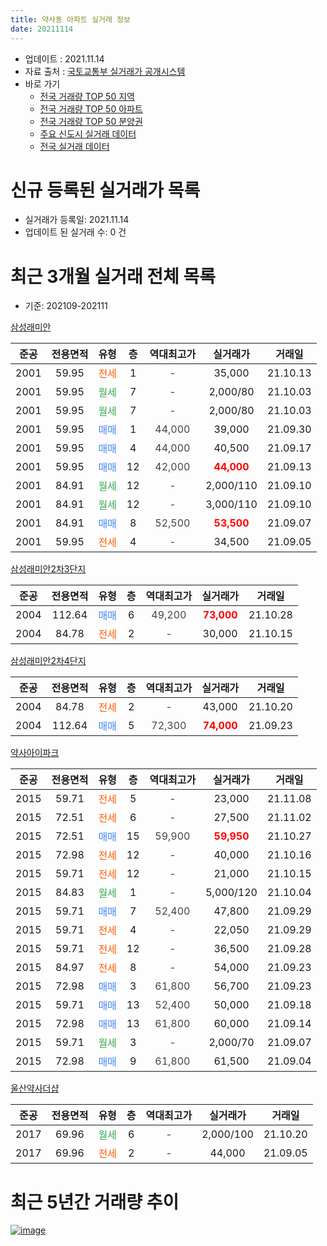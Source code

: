 ```yaml
---
title: 약사동 아파트 실거래 정보
date: 20211114
---
```


* 업데이트 : 2021.11.14
* 자료 출처 : [국토교통부 실거래가 공개시스템](http://rt.molit.go.kr)
* 바로 가기
    * [전국 거래량 TOP 50 지역](https://apt-info.github.io/apt-trade-info/tr)
    * [전국 거래량 TOP 50 아파트](https://apt-info.github.io/apt-trade-info/ta)
    * [전국 거래량 TOP 50 분양권](https://apt-info.github.io/apt-trade-info/tb)
    * [주요 신도시 실거래 데이터](https://apt-info.github.io/apt-trade-info/newtown)
    * [전국 실거래 데이터](https://apt-info.github.io/apt-trade-info/all)



<script async src="https://pagead2.googlesyndication.com/pagead/js/adsbygoogle.js"></script>
<!-- 기본광고 -->
<ins class="adsbygoogle"
     style="display:block"
     data-ad-client="ca-pub-1142216861245946"
     data-ad-slot="4805727019"
     data-ad-format="auto"
     data-full-width-responsive="true"></ins>
<script>
     (adsbygoogle = window.adsbygoogle || []).push({});
</script>


# 신규 등록된 실거래가 목록

* 실거래가 등록일: 2021.11.14
* 업데이트 된 실거래 수: 0 건




<script async src="https://pagead2.googlesyndication.com/pagead/js/adsbygoogle.js"></script>
<!-- 기본광고 -->
<ins class="adsbygoogle"
     style="display:block"
     data-ad-client="ca-pub-1142216861245946"
     data-ad-slot="4805727019"
     data-ad-format="auto"
     data-full-width-responsive="true"></ins>
<script>
     (adsbygoogle = window.adsbygoogle || []).push({});
</script>


# 최근 3개월 실거래 전체 목록
* 기준: 202109-202111


[삼성래미안](https://search.naver.com/search.naver?query=%EC%82%BC%EC%84%B1%EB%9E%98%EB%AF%B8%EC%95%88)

|준공|전용면적|유형|층|역대최고가|실거래가|거래일|
|:---:|:---:|:---:|:---:|:---:|:---:|:---:|
|2001|59.95|<span style="color:#FF5A00">전세</span>|1|<span style="color:#444444">-</span>|35,000|21.10.13|
|2001|59.95|<span style="color:#34A853">월세</span>|7|<span style="color:#444444">-</span>|2,000/80|21.10.03|
|2001|59.95|<span style="color:#34A853">월세</span>|7|<span style="color:#444444">-</span>|2,000/80|21.10.03|
|2001|59.95|<span style="color:#4285F3">매매</span>|1|<span style="color:#444444">44,000</span>|39,000|21.09.30|
|2001|59.95|<span style="color:#4285F3">매매</span>|4|<span style="color:#444444">44,000</span>|40,500|21.09.17|
|2001|59.95|<span style="color:#4285F3">매매</span>|12|<span style="color:#444444">42,000</span>|<b><span style="color:#FF0000">44,000</span></b>|21.09.13|
|2001|84.91|<span style="color:#34A853">월세</span>|12|<span style="color:#444444">-</span>|2,000/110|21.09.10|
|2001|84.91|<span style="color:#34A853">월세</span>|12|<span style="color:#444444">-</span>|3,000/110|21.09.10|
|2001|84.91|<span style="color:#4285F3">매매</span>|8|<span style="color:#444444">52,500</span>|<b><span style="color:#FF0000">53,500</span></b>|21.09.07|
|2001|59.95|<span style="color:#FF5A00">전세</span>|4|<span style="color:#444444">-</span>|34,500|21.09.05|

[삼성래미안2차3단지](https://search.naver.com/search.naver?query=%EC%82%BC%EC%84%B1%EB%9E%98%EB%AF%B8%EC%95%882%EC%B0%A83%EB%8B%A8%EC%A7%80)

|준공|전용면적|유형|층|역대최고가|실거래가|거래일|
|:---:|:---:|:---:|:---:|:---:|:---:|:---:|
|2004|112.64|<span style="color:#4285F3">매매</span>|6|<span style="color:#444444">49,200</span>|<b><span style="color:#FF0000">73,000</span></b>|21.10.28|
|2004|84.78|<span style="color:#FF5A00">전세</span>|2|<span style="color:#444444">-</span>|30,000|21.10.15|

[삼성래미안2차4단지](https://search.naver.com/search.naver?query=%EC%82%BC%EC%84%B1%EB%9E%98%EB%AF%B8%EC%95%882%EC%B0%A84%EB%8B%A8%EC%A7%80)

|준공|전용면적|유형|층|역대최고가|실거래가|거래일|
|:---:|:---:|:---:|:---:|:---:|:---:|:---:|
|2004|84.78|<span style="color:#FF5A00">전세</span>|2|<span style="color:#444444">-</span>|43,000|21.10.20|
|2004|112.64|<span style="color:#4285F3">매매</span>|5|<span style="color:#444444">72,300</span>|<b><span style="color:#FF0000">74,000</span></b>|21.09.23|

[약사아이파크](https://search.naver.com/search.naver?query=%EC%95%BD%EC%82%AC%EC%95%84%EC%9D%B4%ED%8C%8C%ED%81%AC)

|준공|전용면적|유형|층|역대최고가|실거래가|거래일|
|:---:|:---:|:---:|:---:|:---:|:---:|:---:|
|2015|59.71|<span style="color:#FF5A00">전세</span>|5|<span style="color:#444444">-</span>|23,000|21.11.08|
|2015|72.51|<span style="color:#FF5A00">전세</span>|6|<span style="color:#444444">-</span>|27,500|21.11.02|
|2015|72.51|<span style="color:#4285F3">매매</span>|15|<span style="color:#444444">59,900</span>|<b><span style="color:#FF0000">59,950</span></b>|21.10.27|
|2015|72.98|<span style="color:#FF5A00">전세</span>|12|<span style="color:#444444">-</span>|40,000|21.10.16|
|2015|59.71|<span style="color:#FF5A00">전세</span>|12|<span style="color:#444444">-</span>|21,000|21.10.15|
|2015|84.83|<span style="color:#34A853">월세</span>|1|<span style="color:#444444">-</span>|5,000/120|21.10.04|
|2015|59.71|<span style="color:#4285F3">매매</span>|7|<span style="color:#444444">52,400</span>|47,800|21.09.29|
|2015|59.71|<span style="color:#FF5A00">전세</span>|4|<span style="color:#444444">-</span>|22,050|21.09.29|
|2015|59.71|<span style="color:#FF5A00">전세</span>|12|<span style="color:#444444">-</span>|36,500|21.09.28|
|2015|84.97|<span style="color:#FF5A00">전세</span>|8|<span style="color:#444444">-</span>|54,000|21.09.23|
|2015|72.98|<span style="color:#4285F3">매매</span>|3|<span style="color:#444444">61,800</span>|56,700|21.09.23|
|2015|59.71|<span style="color:#4285F3">매매</span>|13|<span style="color:#444444">52,400</span>|50,000|21.09.18|
|2015|72.98|<span style="color:#4285F3">매매</span>|13|<span style="color:#444444">61,800</span>|60,000|21.09.14|
|2015|59.71|<span style="color:#34A853">월세</span>|3|<span style="color:#444444">-</span>|2,000/70|21.09.07|
|2015|72.98|<span style="color:#4285F3">매매</span>|9|<span style="color:#444444">61,800</span>|61,500|21.09.04|

[울산약사더샵](https://search.naver.com/search.naver?query=%EC%9A%B8%EC%82%B0%EC%95%BD%EC%82%AC%EB%8D%94%EC%83%B5)

|준공|전용면적|유형|층|역대최고가|실거래가|거래일|
|:---:|:---:|:---:|:---:|:---:|:---:|:---:|
|2017|69.96|<span style="color:#34A853">월세</span>|6|<span style="color:#444444">-</span>|2,000/100|21.10.20|
|2017|69.96|<span style="color:#FF5A00">전세</span>|2|<span style="color:#444444">-</span>|44,000|21.09.05|



<script async src="https://pagead2.googlesyndication.com/pagead/js/adsbygoogle.js"></script>
<!-- 기본광고 -->
<ins class="adsbygoogle"
     style="display:block"
     data-ad-client="ca-pub-1142216861245946"
     data-ad-slot="4805727019"
     data-ad-format="auto"
     data-full-width-responsive="true"></ins>
<script>
     (adsbygoogle = window.adsbygoogle || []).push({});
</script>


# 최근 5년간 거래량 추이


<div style="width:100%;">
    <canvas id="deal_progress" height="200"></canvas>
</div>

<script>
new Chart(document.getElementById("deal_progress"), {
    type: 'line',
    data: {
        labels: ['16.01','16.02','16.03','16.04','16.05','16.06','16.07','16.08','16.09','16.10','16.11','16.12','17.01','17.02','17.03','17.04','17.05','17.06','17.07','17.08','17.09','17.10','17.11','17.12','18.01','18.02','18.03','18.04','18.05','18.06','18.07','18.08','18.09','18.10','18.11','18.12','19.01','19.02','19.03','19.04','19.05','19.06','19.07','19.08','19.09','19.10','19.11','19.12','20.01','20.02','20.03','20.04','20.05','20.06','20.07','20.08','20.09','20.10','20.11','20.12','21.01','21.02','21.03','21.04','21.05','21.06','21.07','21.08','21.09','21.10','21.11'],
        datasets: [{
            label: '매매/분양권',
            data: [8,13,17,12,3,6,17,19,9,23,17,7,12,18,9,14,5,8,4,10,3,5,12,14,5,8,7,4,12,4,7,8,8,11,5,4,14,16,8,13,16,16,12,27,19,60,50,29,23,23,19,16,33,63,26,9,21,46,53,17,3,5,4,6,4,4,10,7,10,2,0],
            borderColor: "rgba(66, 133, 243, 1)",
            backgroundColor: "rgba(66, 133, 243, 0.05)",
            borderWidth: 1,
            pointRadius: 0,
            fill: false,
            lineTension: 0
        },{
            label: '전/월세',
            data: [4,3,4,3,2,4,3,4,1,3,2,5,24,27,30,9,13,10,5,10,14,12,11,7,13,6,9,5,5,7,6,7,5,12,10,9,21,20,19,12,7,7,15,13,13,8,14,18,11,26,3,11,7,18,11,10,9,9,14,13,11,8,9,13,9,9,7,13,8,9,2],
            borderColor: "rgba(255, 90, 0, 1)",
            backgroundColor: "rgba(255, 90, 0, 0.05)",
            borderWidth: 1,
            pointRadius: 0,
            fill: false,
            lineTension: 0
        },{
            label: '합계',
            data: [12,16,21,15,5,10,20,23,10,26,19,12,36,45,39,23,18,18,9,20,17,17,23,21,18,14,16,9,17,11,13,15,13,23,15,13,35,36,27,25,23,23,27,40,32,68,64,47,34,49,22,27,40,81,37,19,30,55,67,30,14,13,13,19,13,13,17,20,18,11,2],
            borderColor: "rgba(0, 0, 0, 1)",
            backgroundColor: "rgba(0, 0, 0, 0.03)",
            borderWidth: 0.1,
            pointRadius: 0,
            fill: true,
            lineTension: 0
        }
        ]
    },
    options: {
        responsive: true,
        title: {
            display: false
        },
        tooltips: {
            mode: 'index',
            intersect: false
        },
        hover: {
            mode: 'nearest',
            intersect: true
        },
        scales: {
            xAxes: [{
                display: true,
                scaleLabel: {
                    display: true,
                    labelString: '년/월'
                }
            }],
            yAxes: [{
                display: true,
                ticks: {
                    suggestedMin: 0,
                },
                scaleLabel: {
                    display: true,
                    labelString: '실거래 수'
                }
            }]
        }
    }
});

</script>


[![image](https://apt-info.github.io/images/2020-01-03-apt-trade-info/1024x500.png)](https://play.google.com/store/apps/details?id=com.aptinfo.apttradeinfo)

